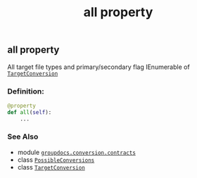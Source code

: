 ﻿---
title: all property
second_title: GroupDocs.Conversion for Python via .NET API References
description: 
type: docs
weight: 40
url: /python-net/groupdocs.conversion.contracts/possibleconversions/all/
is_root: false
---

## all property


All target file types and primary/secondary flag
IEnumerable of [`TargetConversion`](/conversion/python-net/groupdocs.conversion.contracts/targetconversion)
### Definition:
```python
@property
def all(self):
    ...
```

### See Also
* module [`groupdocs.conversion.contracts`](../../)
* class [`PossibleConversions`](/conversion/python-net/groupdocs.conversion.contracts/possibleconversions)
* class [`TargetConversion`](/conversion/python-net/groupdocs.conversion.contracts/targetconversion)
